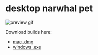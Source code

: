# desktop narwhal pet

![preview gif](pending)

Download builds here:
- [mac .dmg](https://github.com/AidanBlumLevine/desktop-pet/blob/e1b1602e82e01a24c61bd58d0decb31f05d824d2/dist/narwhal-1.0.0.dmg)
- [windows .exe]([pending](https://github.com/AidanBlumLevine/desktop-pet/blob/0f40edc100e426e37e7fbc6d2ec9c784eda8ae49/dist/narwhal%201.0.0.exe))
